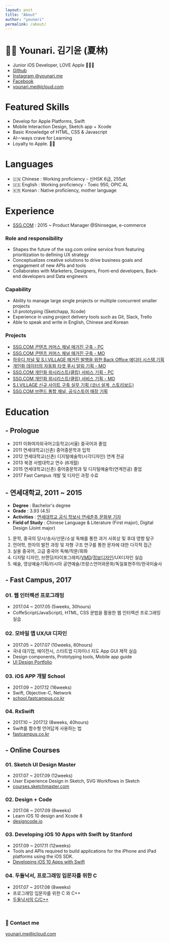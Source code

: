 ```yaml
---
layout: post
title: "About"
author: "younari"
permalink: /about/
---
```


# 👋🏻 Younari. 김기윤 (夏林)

- Junior iOS Developer, LOVE Apple 👍🏻💙
- [Github](https://github.com/younari/tastySwift)
- [Instagram @younari.me](https://www.instagram.com/younari.me/)
- [Facebook](https://www.facebook.com/kiyun.k)
- [younari.me@icloud.com](mailto:younari.me@icloud.com)

# Featured Skills
- Develop for Apple Platforms, Swift
- Mobile Interaction Design, Sketch app + Xcode
- Basic Knowledge of HTML, CSS & Javascript
- Al〰️ways crave	 for Learning
- Loyalty to Apple. 🙏🏻

# Languages
- 🇨🇳 Chinese : Working proficiency - 신HSK 6급, 255pt
- 🇺🇸 English : Working proficiency - Toeic 950, OPIC AL
- 🇰🇷 Korean : Native proficiency, mother language


# Experience
- [SSG.COM](https://itunes.apple.com/kr/app/ssg-com-%EB%B0%B1%ED%99%94%EC%A0%90%EC%97%90%EC%84%9C-%EC%9D%B4%EB%A7%88%ED%8A%B8%EA%B9%8C%EC%A7%80-%EC%93%B1-%ED%95%9C%EB%B2%88%EC%97%90/id786135420?mt=8) : 2015 ~ Product Manager @Shinsegae, e-commerce

### Role and responsibility
- Shapes the future of the ssg.com online service from featuring prioritization to defining UX strategy
- Conceptualizes creative solutions to drive business goals and engagement of new APIs and tools
- Collaborates with Marketers, Designers, Front-end developers, Back-end developers and Data engineers

### Capability
- Ability to manage large single projects or multiple concurrent smaller projects
- UI prototyping (Sketchapp, Xcode)
- Experience in using project delivery tools such as Git, Slack, Trello
- Able to speak and write in English, Chinese and Korean

### Projects
- [SSG.COM 콘텐츠 커머스 채널 매거진 구축 - PC](http://www.ssg.com/contents/lifeMagazineMain.ssg?gnb=magazine)
- [SSG.COM 콘텐츠 커머스 채널 매거진 구축 - MO](http://m.ssg.com/contents/lifeMagazineMain.ssg)
- [하우디 저널 및 S.I.VILLAGE 매거진 발행을 위한 Back Office 에디터 시스템 기획](http://howdy.ssg.com/contents/journalMain.ssg)
- [개인화 데이터의 자동화 타겟 푸시 알림 기획 - MO](http://m.ssg.com/personalized/foryou/foryouMain.ssg)
- [SSG.COM 개인화 위시리스트(클립) 서비스 기획 - PC](http://www.ssg.com/myssg/myClip/main.ssg)
- [SSG.COM 개인화 위시리스트(클립) 서비스 기획 - MO](http://m.ssg.com/service/clipsale.ssg)
- [S.I.VILLAGE 신규 사이트 구축 실무 기획 (코너 설계, 스토리보드)](http://sivillage.ssg.com/)
- [SSG.COM 브랜드 통합 채널, 공식스토어 매장 기획](http://www.ssg.com/special/index.ssg)


# Education
## - Prologue
- 2011 이화여자외국어고등학교(서울) 중국어과 졸업
- 2011 연세대학교(신촌) 중어중문학과 입학
- 2012 연세대학교(신촌) 디지털예술학(시각디자인) 연계 전공
- 2013 북경 사범대학교 연수 (6개월)
- 2015 연세대학교(신촌) 중어중문학과 및 디지털예술학(연계전공) 졸업
- 2017 Fast Campus 개발 및 디자인 과정 수료

## - 연세대학교, 2011 ~ 2015
- **Degree** : Bachelor's degree
- **Grade** : 3.93 (4.5)
- **Activities** : [연세대학교 공식 학보사 연세춘추 문화부 기자](http://chunchu.yonsei.ac.kr) 
- **Field of Study** : Chinese Language & Literature (First major), Digital Design (Joint major)

1. 문학, 중국의 당시/송사/산문/소설 독해를 통한 과거 사회상 및 후대 영향 탐구
2. 언어학, 한자의 발전 과정 및 자형 구조 연구를 통한 문자에 대한 다각적 접근
3. 실용 중국어, 고급 중국어 독해/작문/회화
4. 디지털 디자인, 브랜딩/타이포그래피/[VMD](https://www.behance.net/gallery/49975731/-VMD)/[정보디자인](https://www.behance.net/gallery/49975089/MoMA-Infographic)/UX디자인 실습
5. 예술, 영상예술기획/러시아 공연예술/프랑스언어와문화/독일표현주의/한국미술사


## - Fast Campus, 2017
### 01. **웹 인터렉션 프로그래밍** 
- 2017.04 ~ 2017.05 (5weeks, 30hours) 
- CoffeScript(JavaScript), HTML, CSS 문법을 활용한 웹 인터렉션 프로그래밍 실습

### 02. **모바일 앱 UX/UI 디자인**
- 2017.05 ~ 2017.07 (10weeks, 60hours)
- 국내 대기업, 에이전시, 스타트업 디자이너 지도 App GUI 제작 실습
- Design components, Prototyping tools, Mobile app guide 
- [UI Design Portfolio](https://www.behance.net/gallery/54607233/Organize-your-subscriptions-with-Cash-bot)

### 03. **iOS APP 개발 School**
- 2017.09 ~ 2017.12 (16weeks)
- Swift, Objective-C, Network
- [school.fastcampus.co.kr](http://school.fastcampus.co.kr/dev_ids)

### 04. **RxSwift**
- 2017.10 ~ 2017.12 (8weeks, 40hours)
- Swift를 함수형 언어답게 사용하는 법
- [fastcampus.co.kr](http://www.fastcampus.co.kr/dev_camp_rxswift/)

## - Online Courses
### 01. **Sketch UI Design Master**
- 2017.07 ~ 2017.09 (12weeks)
- User Experience Design in Sketch, SVG Workflows in Sketch
- [courses.sketchmaster.com](http://courses.sketchmaster.com/)

### 02. **Design + Code**
- 2017.08 ~ 2017.09 (8weeks)
- Learn iOS 10 design and Xcode 8
- [designcode.io](https://designcode.io/)

### 03. **Developing iOS 10 Apps with Swift by Stanford**
- 2017.09 ~ 2017.11 (12weeks)
- Tools and APIs required to build applications for the iPhone and iPad platforms using the iOS SDK.
- [Developing iOS 10 Apps with Swift](https://itunes.apple.com/us/course/developing-ios-10-apps-with-swift/id1198467120)

### 04. **두들낙서, 프로그래밍 입문자를 위한 C**
- 2017.07 ~ 2017.08 (8weeks)
- 프로그래밍 입문자를 위한 C 와 C++
- [두들낙서의 C/C++](https://www.inflearn.com/course/c%EC%96%B8%EC%96%B4-%EB%91%90%EB%93%A4%EB%82%99%EC%84%9C/)




<br>

### 💌 Contact me

[younari.me@icloud.com](mailto:younari.me@icloud.com)
